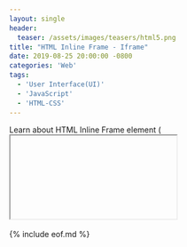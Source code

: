```yaml
---
layout: single
header: 
  teaser: /assets/images/teasers/html5.png
title: "HTML Inline Frame - Iframe"
date: 2019-08-25 20:00:00 -0800
categories: 'Web'
tags: 
  - 'User Interface(UI)'
  - 'JavaScript'
  - 'HTML-CSS'
---
```

Learn about HTML Inline Frame element (<iframe>)  through some examples.

## Iframe
HTML iframes are used to embed another webpage into a webpage. The embedded webpage can be from a different domain. However, for security reason, you will have limited control to the embedded webpage that is from a different origin.  

### Embed A Local Webpage
You can embed your own webpages using an iframe. For example, you have a homepage and webpage1. You can then embed webpage1 on your homepage using an iframe.      

You can give it a try by downloading <a href='/assets/html/homepage.html' download='homepage.html'>homepage.html</a> and <a href='/assets/html/homepage.html' download='webpage1.html'>webpage1.html</a>. Otherwise, you can save the following HTML in 2 files: homepage.html and webpage1.html. After you have these 2 HTML files, you can drag and drop homepage.html onto a browser window to open it.   

**homepage.html**  

```html
<!DOCTYPE html>
<html lang="en">
<head>
  <meta charset="UTF-8">
  <title>HomePage</title>
</head>
<body>
  <h1>Homepage</h1>
  <p>Webpages embedded in an Iframe below</p>
  <iframe 
    title="Homepage Iframes"
    src="webpage1.html" 
    width="350" height="350">
    <p>iframes are not supported by this browser.</p>
  </iframe>
</body>
</html>
```  
**Note**    
1) The \<p\> element within iframe tags is used to notify users when iframe is not supported by the browser they are using. The text in the \<p\> element won't appear if iframe is supported.  

2) If the html files are in the same folder, you don’t have to specify `./` path.  

**webpage1.html**   

```html
<!DOCTYPE html>
<html lang="en">
<head>
  <meta charset="UTF-8">
  <title>WebPage 1</title>
</head>
<body>
  <h1>Webpage 1</h1>
  <p>My Webpage Content</p>
</body>
</html>
```  

You will see this when you open `homepage.html` file on Google Chrome.   

![Embed https://jun711.github.io Using An Iframe](/assets/images/2019-08-25-html-iframe-101/embed-webpages-on-homepage.png)


### Embed Jun711 Blog In An Iframe
You can download <a href='/assets/html/jun-iframe.html' download='jun-iframe.html'>jun-iframe.html</a> or save the following HTML as `jun-iframe.html`. Then, open it using a browser to experience loading a webpage using an \<iframe\> first-hand. You can drag and drop the HTML file onto a browser window to open it.   
```html
<!DOCTYPE html>
<html lang="en">
<head>
  <meta charset="UTF-8">
  <meta 
    name="viewport" 
    content="width=device-width, initial-scale=1.0">
  <meta 
    http-equiv="X-UA-Compatible" 
    content="ie=edge">
  <title>Jun711</title>
</head>
<body>
  <h1>Jun's Blog</h1>
  <p>My website embedded in an Iframe below</p>
  <iframe 
    title="Jun711 Blog"
    src="https://jun711.github.io" 
    width="500" height="500">
  </iframe>
  <style>
    iframe {
      border: 1px solid black;
    }
  </style>
</body>
</html>
```  

You will see this when you open the above HTML file on Google Chrome.   

![Embed https://jun711.github.io Using An Iframe](/assets/images/2019-08-25-html-iframe-101/embed-jun711-blog-using-an-iframe.png)

### Scripting - Accessing Iframe Window and Document Objects
You can access embedded webpages Window and Document objects using `contentWindow` and `contentDocument` properties of an iframe DOM object(`HTMLIFrameElement`). You can also access document object via `contentWindow.document` object.   

```javascript
const myIframe = document.getElementById("myIframe");

function accessIframe() {
  const iframeWindow = myIframe.contentWindow;
  const iframeDocument = myIframe.contentDocument;

  console.log('iframeWindow: ', iframeWindow);
  console.log('iframeWindow: ', iframeWindow.document);
  console.log('iframeWindow: ', iframeDocument);
}
```

You can add an id `myIframe` to your iframe element and add the following JavaScript in `homepage.html` that is created earlier. Then, open up your browser DevTools and reload the page to see what's printed on the console.  

**homepage.html**  

```html
<!DOCTYPE html>
<html lang="en">
<head>
  <meta charset="UTF-8">
  <title>HomePage</title>
</head>
<body>
  <h1>Homepage</h1>
  <p>Webpages embedded in an Iframe below</p>
  <iframe 
    id="myIframe"
    title="Homepage Iframes"
    src="webpage1.html" 
    width="350" height="350">
  </iframe>
  <script>
    const myIframe = document.getElementById("myIframe");

    function accessIframe() {
      const iframeWindow = myIframe.contentWindow;
      const iframeDocument = myIframe.contentDocument;

      console.log('iframeWindow: ', iframeWindow);
      console.log('iframeWindow: ', iframeWindow.document);
      console.log('iframeWindow: ', iframeDocument);
    }

    accessIframe()
  </script>
</body>
</html>
```

An embedded webpage(webpage loaded using iframe) can access its parent window using `window.parent` object.   

```javascript
const parentWindow = window.parent;
```

#### Cross-Origin Error  
You probably will see `DOMException` error if you try to access an iframe window properties or window.parent using local HTML files.   

```javascript
Uncaught DOMException: Blocked a frame with origin "null"   
from accessing a cross-origin frame.
```

This is because script access to an iframe's content is controlled by the same-origin policy. Scripts cannot access other window objects' properties if the parent webpage and embedded webpage have different origins.   

Instead, you should use `Window.postMessage()` method for cross-origin communication.    

### Switching Iframe Webpages  
You can switch embedded webpages by using an anchor element(\<a\>). To switch iframe webpages, you should give the iframe element a name via its `name` attribute. Then, an anchor element can target an iframe element via its `target` attribute. 

For example:  
```html
<a href="webpage1.html" target="myIframe">Webpage 1</a>

<iframe 
  name="myIframe"
  width="500" height="500">
</iframe>
```

To see a complete example, you can save the following HTML in an html file: homepage.html or download <a href='/assets/html/homepage.html' download='complete-homepage.html'>homepage.html</a>. Then, you can drag and drop the HTML file onto a browser window to open it.   

```html
<!DOCTYPE html>
<html lang="en">
<head>
  <meta charset="UTF-8">
  <meta 
    name="viewport" 
    content="width=device-width, initial-scale=1.0">
  <meta 
    http-equiv="X-UA-Compatible" 
    content="ie=edge">
  <title>Homepage</title>
</head>
<body>
  <h1>Homepage</h1>
  <a 
    href="https://jun711.github.io" 
    target="homepageIframe">Jun's blog</a>
  <br /><br />
  <a 
    href="webpage1.html" 
    target="homepageIframe">Webpage 1</a>
  <br />
  <p>My website embedded in an Iframe below</p>
  <iframe 
    title="Homepage Iframes"
    name="homepageIframe"
    src="https://jun711.github.io" 
    width="500" height="500">
    <p>iframes are not supported by this browser.</p>
  </iframe>
  <style>
    iframe {
      border: 1px solid black;
    }
  </style>
</body>
</html>
```  

### Embed Youtube Iframe
To test using a real world example, you can get HTML iframe code for a YouTube video and include it in your webpage HTML.  

1. Open up a YouTube video that you want to embed. 

2. Click `share` button and a list of share options will appear.   
![Embed YouTube Video Using An Iframe](/assets/images/2019-08-25-html-iframe-101/embed-youtube-video.png)

3. Select `embed` and HTML to embed that video will be generated.  
![Embed YouTube Video Using An Iframe](/assets/images/2019-08-25-html-iframe-101/youtube-video-iframe-html.png)

4. Click `COPY` to copy the video iframe.  

Iframe for a YouTube video looks like this:  
```html
<iframe 
  width="560" height="315" 
  src="https://www.youtube.com/embed/x0tz7nofFH4" 
  frameborder="0" 
  allow="accelerometer; autoplay; encrypted-media; 
    gyroscope; picture-in-picture" 
  allowfullscreen></iframe>
```

The following is an example of a YouTube video embedded on my blog using HTML iframe.  
<iframe width="560" height="315" src="https://www.youtube.com/embed/x0tz7nofFH4" frameborder="0" allow="accelerometer; autoplay; encrypted-media; gyroscope; picture-in-picture" allowfullscreen></iframe>

{% include eof.md %}